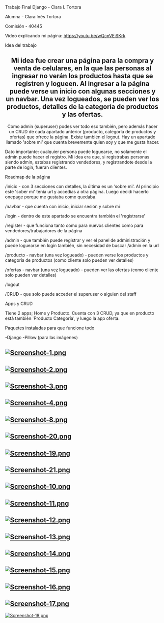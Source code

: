 Trabajo Final Django - Clara I. Tortora

Alumna - Clara Inés Tortora

Comisión - 40445

Video explicando mi página: https://youtu.be/wQcnVEiSKrk


Idea del trabajo

<div align="center">

## Mi idea fue crear una página para la compra y venta de celulares, en la que las personas al ingresar no verán los productos hasta que se registren y logueen. Al ingresar a la página puede verse un inicio con algunas secciones y un navbar. Una vez logueados, se pueden ver los productos, detalles de la categoría de productos y las ofertas. 
Como admin (superuser) podes ver todo eso también, pero además hacer un CRUD de cada apartado anterior (producto, categoría de productos y ofertas) que ofrece la página. Existe también el logout.
Hay un apartado llamado 'sobre mi' que cuenta brevemente quien soy y que me gusta hacer.
</div>
Dato importante: cualquier persona puede loguearse, no solamente el admin puede hacer el registro. Mi idea era que, si registrabas personas siendo admin, estabas registrando vendedores, y registrandote desde la parte de login, fueran clientes.

Roadmap de la página 

/inicio - con 3 secciones con detalles, la última es un 'sobre mi'. Al principio este 'sober mi' tenía url y accedías a otra página. Luego decidí hacerlo onepage porque me gustaba como quedaba.

/navbar - que cuenta con inicio, iniciar sesión y sobre mi

/login - dentro de este apartado se encuentra también el 'registrarse'

/register - que funciona tanto como para nuevos clientes como para vendedores/trabajadores de la página

/admin - que también puede registrar y ver el panel de administración y puede loguearse en login también, sin necesidad de buscar /admin en la url

/producto - navbar (una vez logueado) - pueden verse los productos y categoría de productos (como cliente solo pueden ver detalles)

/ofertas - navbar (una vez logueado) - pueden ver las ofertas (como cliente solo pueden ver detalles)

/logout

/CRUD - que solo puede acceder el superuser o alguien del staff





Apps y CRUD

Tiene 2 apps; Home y Producto. Cuenta con 3 CRUD, ya que en producto está también 'Producto Categoría', y luego la app oferta.




Paquetes instaladas para que funcione todo

-Django
-Pillow (para las imágenes)


[![Screenshot-1.png](https://i.postimg.cc/k5n0JZ8m/Screenshot-1.png)](https://postimg.cc/18jCMvJC)
---
[![Screenshot-2.png](https://i.postimg.cc/fT1XhnGV/Screenshot-2.png)](https://postimg.cc/ykXWF5YK)
---
[![Screenshot-3.png](https://i.postimg.cc/6QXvyV5w/Screenshot-3.png)](https://postimg.cc/Hr6xNyyP)
---
[![Screenshot-4.png](https://i.postimg.cc/fybvSms2/Screenshot-4.png)](https://postimg.cc/hzHmHJfT)
---
[![Screenshot-8.png](https://i.postimg.cc/W1Vw0Bsq/Screenshot-8.png)](https://postimg.cc/nCdmJwjn)
---
[![Screenshot-20.png](https://i.postimg.cc/LsXCZcVB/Screenshot-20.png)](https://postimg.cc/rDBCBY3K)
---
[![Screenshot-19.png](https://i.postimg.cc/44z5n4gR/Screenshot-19.png)](https://postimg.cc/MXpRFSH9)
---
[![Screenshot-21.png](https://i.postimg.cc/cJwKTHTs/Screenshot-21.png)](https://postimg.cc/GB3hmbZN)
---
[![Screenshot-10.png](https://i.postimg.cc/KzQ8sgTy/Screenshot-10.png)](https://postimg.cc/tZZbsJDr)
---
[![Screenshot-11.png](https://i.postimg.cc/7Y5ZmhYp/Screenshot-11.png)](https://postimg.cc/RNzm0MtR)
---
[![Screenshot-12.png](https://i.postimg.cc/J0fVT1pL/Screenshot-12.png)](https://postimg.cc/zHFcv1mt)
---
[![Screenshot-13.png](https://i.postimg.cc/14h2GvzR/Screenshot-13.png)](https://postimg.cc/2LG0mFvg)
---
[![Screenshot-14.png](https://i.postimg.cc/DwBFhKZq/Screenshot-14.png)](https://postimg.cc/bZD40W1J)
---
[![Screenshot-15.png](https://i.postimg.cc/8C78VJxS/Screenshot-15.png)](https://postimg.cc/Z9zs8RT7)
---
[![Screenshot-16.png](https://i.postimg.cc/28rPSXgT/Screenshot-16.png)](https://postimg.cc/fkqHH5z0)
---
[![Screenshot-17.png](https://i.postimg.cc/N09nnhrG/Screenshot-17.png)](https://postimg.cc/KKbQKHNC)
---
[![Screenshot-18.png](https://i.postimg.cc/4yLbZdrD/Screenshot-18.png)](https://postimg.cc/64ZGf96c)


